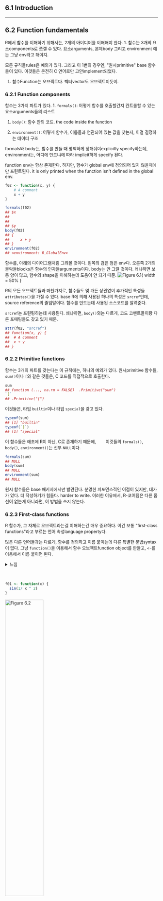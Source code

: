 6.1 Introduction
----------------

------------------------------------------------------------------------

6.2 Function fundamentals
-------------------------

R에서 함수를 이해하기 위해서는, 2개의 아이디어를 이해해야 한다. 1. 함수는 3개의 요소components로 쪼갤 수 있다. 요소arguments, 본체body 그리고 environment 얘는 그냥 env라고 해야지.

모든 규칙들rules은 예외가 있다. 그리고 이 1번의 경우엔, "원시primitive" base 함수들이 있다. 이것들은 온전히 C 언어로만 고안implement되었다.

1.  함수Function는 오브젝트다. 벡터vector도 오브젝트이듯이.

### 6.2.1 Function components

함수는 3가지 파트가 있다. 1. `formals()`: 어떻게 함수를 호출할건지 컨트롤할 수 있는 요소arguments들의 리스트

1.  `body()`: 함수 안의 코드. the code inside the function

2.  `environment()`: 어떻게 함수가, 이름들과 연관되어 있는 값을 찾는지, 이걸 결정하는 데이터 구조

formals와 body는, 함수를 만들 때 명백하게 정해줘야explicitly specify하는데, environment는, 어디에 만드냐에 따라 implicit하게 specify 된다.

function env는 항상 존재한다. 하지만, 함수가 global env에 정의되어 있지 않을때에만 프린트된다. it is only printed when the function isn't defined in the global env.

``` r
f02 <- function(x, y) {
    # A comment
    x + y
}

formals(f02)
## $x
## 
## 
## $y
body(f02)
## {
##     x + y
## }
environment(f02)
## <environment: R_GlobalEnv>
```

함수를, 아래의 다이어그램처럼 그려볼 것이다. 왼쪽의 검은 점은 env다. 오른쪽 2개의 블락들blocks은 함수의 인자들arguments이다. body는 안 그릴 것이다. 왜냐하면 보통 양이 많고, 함수의 shape을 이해하는데 도움이 안 되기 때문. ![Figure 6.1](https://d33wubrfki0l68.cloudfront.net/de34ef3939642ec68b2b78dc310f3baa22d12106/ac3f3/diagrams/functions/components.png){ width = 50% }

R의 모든 오브젝트들과 마찬가지로, 함수들도 몇 개든 상관없이 추가적인 특성들`attributes()`을 가질 수 있다. base R에 의해 사용된 하나의 특성은 `srcref`인데, source reference의 줄임말이다. 함수를 만드는데 사용된 소스코드를 알려준다.

`srcref`는 프린팅하는데 사용된다. 왜냐하면, `body()`와는 다르게, 코드 코멘트들이랑 다른 포매팅들도 갖고 있기 때문.

``` r
attr(f02, "srcref")
## function(x, y) {
##  # A comment
##  x + y
## }
```

### 6.2.2 Primitive functions

함수는 3개의 파트를 갖는다는 이 규칙에는, 하나의 예외가 있다. 원시primitive 함수들, `sum()`이나 `[`와 같은 것들은, C 코드를 직접적으로 호출한다.

``` r
sum
## function (..., na.rm = FALSE)  .Primitive("sum")
`[`
## .Primitive("[")
```

이것들은, 타입 `builtin`이나 타입 `special`을 갖고 있다.

``` r
typeof(sum)
## [1] "builtin"
typeof(`[`)
## [1] "special"
```

이 함수들은 애초에 R이 아닌, C로 존재하기 때문에,   이것들의 `formals()`, `body()`, `environment()`는 전부 `NULL`이다.

``` r
formals(sum)
## NULL
body(sum)
## NULL
environment(sum)
## NULL
```

원시 함수들은 base 패키지에서만 발견된다. 분명한 퍼포먼스적인 이점이 있지만, 대가가 있다. 더 작성하기가 힘들다. harder to write. 이러한 이유에서, R-코어팀은 다른 옵션이 없는게 아니라면, 이 방법을 쓰지 않는다.

### 6.2.3 First-class functions

R 함수가, 그 자체로 오브젝트라는걸 이해하는건 매우 중요하다. 이건 보통 "first-class functions"라고 부르는 언어 속성language property다.

많은 다른 언어들과는 다르게, 함수를 정의하고 이름 붙이는데 다른 특별한 문법syntax이 없다. 그냥 `function()`을 이용해서 함수 오브젝트function object를 만들고, `<-`를 이용해서 이름 붙이면 된다.

<details> <summary>느낌</summary> 프로그래밍 언어가 퍼스트클래스 함수를 지원하면, 변수에 함수를 할당도 할 수 있고, 인자로써 다른 함수에 전달할 수도 있고, 함수의 리턴값으로도 쓸 수 있고. </details> <br /> <br />

``` r
f01 <- function(x) {
  sin(1/ x ^ 2)
}
```

<img src="https://d33wubrfki0l68.cloudfront.net/5db72a270ade61a321dfc2519e6fb0f56370609e/807cb/diagrams/functions/first-class.png" alt="Figure 6.2" style="width:50.0%" />

거의 항상, 함수를 만들고 나면 이름을 붙이겠지만, 이 이름을 붙이는 binding step이 꼭 요구되는 건 아니다. 이름을 안 붙이기로 결정했다면, **익명 함수anonymous function**을 만든 것이다. 이름을 꼭 붙여야 할 필요가 없는 경우라면, 상당히 유용하다.

``` r
lapply(mtcars, function(x) length(unique(x)))
Filter(function(x) !is.numeric(x), mtcars)
integrate(function(x) sin(x) ^ 2, 0, pi)
```

마지막 옵션은, 리스트에다가 함수들을 넣는 것이다. (아니 리스트에다 함수 넣는 것도 되는건 처음 알았네)

``` r
funs <- list(
    half = function(x) x / 2,
    double = function(x) x * 2
)

funs$half(10)
## [1] 5
funs$double(10)
## [1] 20
```

R에서, 종종 **closures**라는 함수를 볼 것이다. 이건, R 함수들이 자기 자신의 env를 캡쳐한다는 사실을 반영한 것이다. [Section 7.4.2](https://blog-for-phil.readthedocs.io/en/latest/Advanced%20R/07-Environments/#742-the-function-environment)에서 더 배우게 될 것이다.

### 6.2.4 Invoking a function

보통 함수를, 함수 이름에다 괄호를 열고, 인자들arguments을 넣고, 괄호를 닫는 식으로 호출한다. 예를 들어서, `mean(1:10, na.rm = TRUE)` 이렇게. 그런데 만약에 데이터 구조에 인자들을 이미 갖고 있는 경우에는 어떻게 할 수 있을까? 예를 들어서,

``` r
args <- list(1:10, na.rm = TRUE)
```

이렇게 갖고 인자들을 갖고 있는 것임.

`do.call()`을 쓰면 된다. 이 함수는 2개의 인자들arguments을 받는다. 하나는 호출할 함수 이름, 다른 하나는 함수 인자들을 가지고 있는 리스트.

``` r
do.call(mean, args)
## [1] 5.5
```

이 아이디어를 Section 19.6에서 다시 볼 것이다.

### 6.2.5 Exercises

------------------------------------------------------------------------

6.3 Function composition
------------------------
